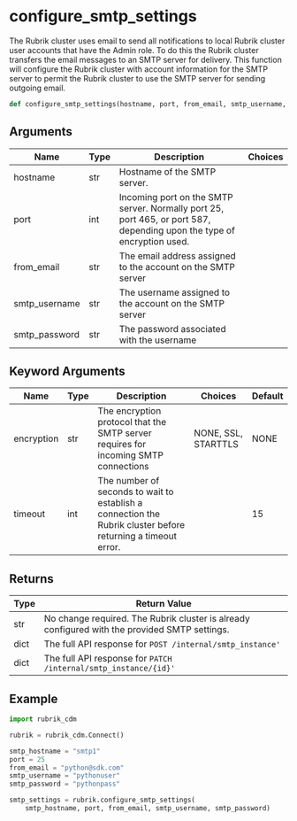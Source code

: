 # configure_smtp_settings

The Rubrik cluster uses email to send all notifications to local Rubrik cluster user accounts that have the Admin role. To do this the Rubrik cluster transfers the email messages to an SMTP server for delivery. This function will configure the Rubrik cluster with account information for the SMTP server to permit the Rubrik cluster to use the SMTP server for sending outgoing email.
```py
def configure_smtp_settings(hostname, port, from_email, smtp_username,
```

## Arguments
| Name        | Type | Description                                                                 | Choices |
|-------------|------|-----------------------------------------------------------------------------|---------|
| hostname  | str  | Hostname of the SMTP server. |         |
| port  | int  | Incoming port on the SMTP server. Normally port 25, port 465, or port 587, depending upon the type of encryption used. |         |
| from_email  | str  |  The email address assigned to the account on the SMTP server |         |
| smtp_username  | str  | The username assigned to the account on the SMTP server |         |
| smtp_password  | str  | The password associated with the username |         |
## Keyword Arguments
| Name        | Type | Description                                                                 | Choices | Default |
|-------------|------|-----------------------------------------------------------------------------|---------|---------|
| encryption  | str  |  The encryption protocol that the SMTP server requires for incoming SMTP connections  |    NONE, SSL, STARTTLS     |    NONE      |
| timeout  | int  | The number of seconds to wait to establish a connection the Rubrik cluster before returning a timeout error.  |         |    15     |

## Returns
| Type | Return Value                                                                                   |
|------|-----------------------------------------------------------------------------------------------|
| str  | No change required. The Rubrik cluster is already configured with the provided SMTP settings. |
| dict  | The full API response for `POST /internal/smtp_instance'` |
| dict  | The full API response for `PATCH /internal/smtp_instance/{id}'` |
## Example
```py
import rubrik_cdm

rubrik = rubrik_cdm.Connect()

smtp_hostname = "smtp1"
port = 25
from_email = "python@sdk.com"
smtp_username = "pythonuser"
smtp_password = "pythonpass"

smtp_settings = rubrik.configure_smtp_settings(
    smtp_hostname, port, from_email, smtp_username, smtp_password)
```